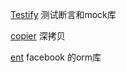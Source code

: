 [Testify](https://github.com/stretchr/testify) 测试断言和mock库

[copier]() 深拷贝

[ent](https://entgo.io/) facebook 的orm库